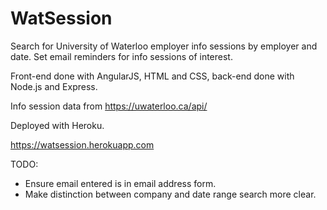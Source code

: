 # WatSession

Search for University of Waterloo employer info sessions by employer and date. Set email reminders for info sessions of interest. 

Front-end done with AngularJS, HTML and CSS, back-end done with Node.js and Express.

Info session data from https://uwaterloo.ca/api/

Deployed with Heroku.

https://watsession.herokuapp.com

TODO:
* Ensure email entered is in email address form.
* Make distinction between company and date range search more clear.
